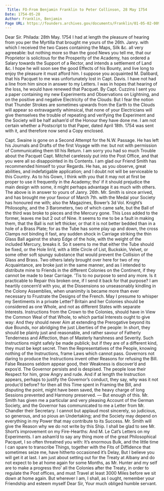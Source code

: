 ```yaml
---
 Title: FO-From Benjamin Franklin to Peter Collinson, 28 May 1754
Date: 1754-05-28
Author: Franklin, Benjamin
Page URL: https://founders.archives.gov/documents/Franklin/01-05-02-0090
---
```


Dear Sir.
Philada: 28th May. 1754
I had at length the pleasure of hearing from you per the Myrtilla that brought me yours of the 26th. Janry. with which I received the two Cases containing the Maps, Silk &c. all very agreeable: but nothing more so than the good News you tell me, that our Proprietor is solicitous for the Prosperity of the Academy, has ordered a Salary towards the Support of a Rector, and intends a settlement of Land &c. I hope he will soon see the good Effects of his Bounty, and live long to enjoy the pleasure it must afford him.
I suppose you acquainted M. Dalibard, that his Pacquet to me was unfortunately lost in Capt. Davis. I have not had a line from him since in answer to my Letters. I was in hopes that hearing of the loss, he would have renewed that Pacquet.
By Capt. Cuzzins I sent you a paper containing my new Experiments and Observations on Lightning, and on the positive and negative Electricity of the Clouds: But I fear the notion that Thunder Strokes are sometimes upwards from the Earth to the Clouds will appear so extravagantly whimsical, that none of your Electricians will give themselves the trouble of repeating and verifying the Experiment and the Society will be half asham’d of the Honour they have done me. I am not certain whether a Postscript to that Paper, dated April 18th. 1754 was sent with it, and therefore now send a Copy enclosed.

Capt. Swaine is gone on a Second Attempt for the N.W. Passage. He has left his Journals and Drafts of the first Voyage with me: but not with permission of Communicating them till his Return.
I am sorry you had so much Trouble about the Pacquet Capt. Mitchel carelessly put into the Post Office, and that you were all so disappointed in its Contents.
I am glad our Friend Smith has recommended himself to your Regards. He has, as you observe, great abilities, and indefatigable application; and I doubt not will be serviceable to this Country. As to his Gown, I think with you that it may not at first be proper to use it frequently in the Academy; tho’ if it should prejudice the main design with some, it might perhaps advantage it as much with others.
The above is in answer to yours of Janry. 26th. Mr. Smith is since arrived, and has brought me your favour of March 7th. with the Medal your Society has honoured me with; also the Magazines, Bower’s 3d Vol. Knight’s Philosophy, and the 3 Barometers, two of which came safe, but the Ball of the third was broke to pieces and the Mercury gone. This Loss added to the former, leaves me but 2 out of Nine. It seems to me to be a fault in making them, that the Ball is not left thicker, or that it is not better bedded than in a hole of a Brass Plate; for as the Tube has some play up and down, the cross Clamps not binding it fast, any sudden shock in Carriage striking the thin Glass Ball against the sharp Edge of the hole, with the weight of the included Mercury, breaks it. So it seems to me that either the Tube should be fixed, or the Hole lin’d, with a little Circle of List, Buckskin, Velvet, or some other soft spungy substance that would prevent the Collision of the Glass and Brass. Two others lately brought over here for two of my Acquaintance, are broke just in the same manner, and as I intended to distribute mine to Friends in the different Colonies on the Continent, if they cannot be made to bear Carriage. ’Tis to no purpose to send any more. Is it practicable to Repair this broken one, if I send it back for that purpose?
I am heartily concern’d with you, at the Dissensions so unseasonably kindling in the Colony Assemblies, when unanimity is became more than ever necessary to Frustrate the Designs of the French. May I presume to whisper my Sentiments in a private Letter? Britain and her Colonies should be considered as one Whole, and not as different States with separate Interests.
Instructions from the Crown to the Colonies, should have in View the Common Weal of that Whole, to which partial Interests ought to give way: And they should never Aim at extending the Prerogative beyond its due Bounds, nor abridging the just Liberties of the people: In short, they should be plainly just and reasonable, and rather savour of Fatherly Tenderness and Affection, than of Masterly harshness and Severity. Such Instructions might safely be made publick; but if they are of a different kind, they must be kept secret. Then the Representatives of the People, knowing nothing of the Instructions, frame Laws which cannot pass. Governors not daring to produce the Instructions invent other Reasons for refusing the Bill. False Reasons seldom appear good, their Weakness is discover’d and expos’d. The Governor persists and is despised. The people lose their Respect for him, grow Angry and rude. And if at length the Instruction appears, perhaps to justify the Governor’s conduct, they say, why was it not produc’d before? for then all this Time spent in Framing the Bill, and disputing the point, might have been saved, the heavy charge of long Sessions prevented and Harmony preserved. — But enough of this.
Mr. Smith has given me a particular and very pleasing Account of the German Society, and the Governor has communicated to me a Letter from Mr. Chandler their Secretary. I cannot but applaud most sincerely, so judicious, so generous, and so pious an Undertaking; and the Society may depend on everything in my Power that may contribute to its Success. Mr. Smith will give the Reason why we do not write by this Ship.
I shall be glad to see Mr. Short’s improvement on my Fire-Hearths: And M. Le Cat’s Letters on my Experiments.
I am asham’d to say any thing more of the great Philosophical Pacquet, I so often threatned you with: It’s enormous Bulk, and the little time I can spare to transcribe Things, together with the Fits of Diffidence that sometimes seize me, have hitherto occasioned it’s Delay, But I believe you will get it at last.
I am just about setting out for the Treaty at Albany and do not expect to be at home again for some Months, as Mr. Hunter and my self are to make a progress thro’ all the Colonies after the Treaty, in order to regulate the Post offices, and must Travel at least 3000 Miles before we sit down at home again.
But wherever I am, I shall, as I ought, remember your Friendship and esteem myself Dear Sir, Your much obliged humble servant.

